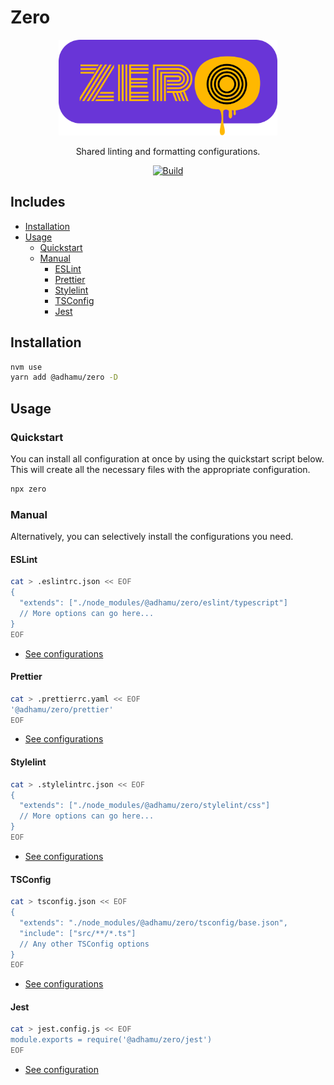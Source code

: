 # Zero

<div align="center">
  <img src="logo.png" alt="drawing" width="350"/>

Shared linting and formatting configurations.

[![Build](https://github.com/adhamu/zero/workflows/CI/badge.svg)](https://github.com/adhamu/zero/actions)

</div>

## Includes

- [Installation](#installation)
- [Usage](#usage)
  - [Quickstart](#quickstart)
  - [Manual](#manual)
    - [ESLint](#eslint)
    - [Prettier](#prettier)
    - [Stylelint](#stylelint)
    - [TSConfig](#tsconfig)
    - [Jest](#jest)

## Installation

```sh
nvm use
yarn add @adhamu/zero -D
```

## Usage

### Quickstart

You can install all configuration at once by using the quickstart script below. This will create all the necessary files with the appropriate configuration.

```sh
npx zero
```

### Manual

Alternatively, you can selectively install the configurations you need.

#### ESLint

```sh
cat > .eslintrc.json << EOF
{
  "extends": ["./node_modules/@adhamu/zero/eslint/typescript"]
  // More options can go here...
}
EOF
```

- [See configurations](./eslint)

#### Prettier

```sh
cat > .prettierrc.yaml << EOF
'@adhamu/zero/prettier'
EOF
```

- [See configurations](./prettier)

#### Stylelint

```sh
cat > .stylelintrc.json << EOF
{
  "extends": ["./node_modules/@adhamu/zero/stylelint/css"]
  // More options can go here...
}
EOF
```

- [See configurations](./stylelint)

#### TSConfig

```sh
cat > tsconfig.json << EOF
{
  "extends": "./node_modules/@adhamu/zero/tsconfig/base.json",
  "include": ["src/**/*.ts"]
  // Any other TSConfig options
}
EOF
```

- [See configurations](./tsconfig)

#### Jest

```sh
cat > jest.config.js << EOF
module.exports = require('@adhamu/zero/jest')
EOF
```

- [See configuration](./jest)
